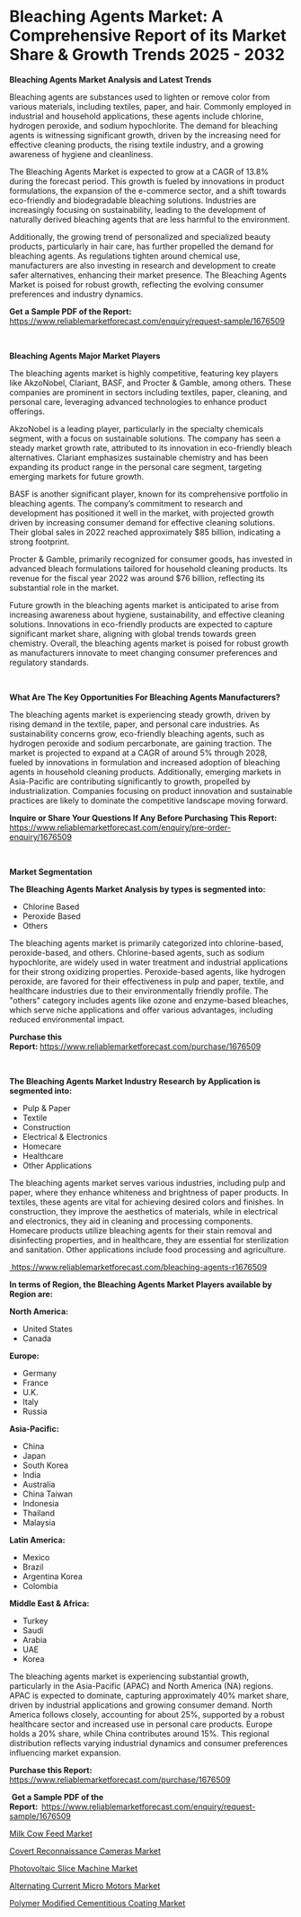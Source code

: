 <p><h1>Bleaching Agents Market: A Comprehensive Report of its Market Share & Growth Trends 2025 - 2032</h1></p><p><strong>Bleaching Agents Market Analysis and Latest Trends</strong></p>
<p><p>Bleaching agents are substances used to lighten or remove color from various materials, including textiles, paper, and hair. Commonly employed in industrial and household applications, these agents include chlorine, hydrogen peroxide, and sodium hypochlorite. The demand for bleaching agents is witnessing significant growth, driven by the increasing need for effective cleaning products, the rising textile industry, and a growing awareness of hygiene and cleanliness.</p><p>The Bleaching Agents Market is expected to grow at a CAGR of 13.8% during the forecast period. This growth is fueled by innovations in product formulations, the expansion of the e-commerce sector, and a shift towards eco-friendly and biodegradable bleaching solutions. Industries are increasingly focusing on sustainability, leading to the development of naturally derived bleaching agents that are less harmful to the environment.</p><p>Additionally, the growing trend of personalized and specialized beauty products, particularly in hair care, has further propelled the demand for bleaching agents. As regulations tighten around chemical use, manufacturers are also investing in research and development to create safer alternatives, enhancing their market presence. The Bleaching Agents Market is poised for robust growth, reflecting the evolving consumer preferences and industry dynamics.</p></p>
<p><strong>Get a Sample PDF of the Report:&nbsp;</strong> <a href="https://www.reliablemarketforecast.com/enquiry/request-sample/1676509?utm_campaign=1897&utm_medium=2&utm_source=Github&utm_content=ia&utm_term=02042025&utm_id=bleaching-agents">https://www.reliablemarketforecast.com/enquiry/request-sample/1676509</a></p>
<p>&nbsp;</p>
<p><strong>Bleaching Agents Major Market Players</strong></p>
<p><p>The bleaching agents market is highly competitive, featuring key players like AkzoNobel, Clariant, BASF, and Procter & Gamble, among others. These companies are prominent in sectors including textiles, paper, cleaning, and personal care, leveraging advanced technologies to enhance product offerings.</p><p>AkzoNobel is a leading player, particularly in the specialty chemicals segment, with a focus on sustainable solutions. The company has seen a steady market growth rate, attributed to its innovation in eco-friendly bleach alternatives. Clariant emphasizes sustainable chemistry and has been expanding its product range in the personal care segment, targeting emerging markets for future growth.</p><p>BASF is another significant player, known for its comprehensive portfolio in bleaching agents. The company’s commitment to research and development has positioned it well in the market, with projected growth driven by increasing consumer demand for effective cleaning solutions. Their global sales in 2022 reached approximately $85 billion, indicating a strong footprint.</p><p>Procter & Gamble, primarily recognized for consumer goods, has invested in advanced bleach formulations tailored for household cleaning products. Its revenue for the fiscal year 2022 was around $76 billion, reflecting its substantial role in the market.</p><p>Future growth in the bleaching agents market is anticipated to arise from increasing awareness about hygiene, sustainability, and effective cleaning solutions. Innovations in eco-friendly products are expected to capture significant market share, aligning with global trends towards green chemistry. Overall, the bleaching agents market is poised for robust growth as manufacturers innovate to meet changing consumer preferences and regulatory standards.</p></p>
<p>&nbsp;</p>
<p><strong>What Are The Key Opportunities For Bleaching Agents Manufacturers?</strong></p>
<p><p>The bleaching agents market is experiencing steady growth, driven by rising demand in the textile, paper, and personal care industries. As sustainability concerns grow, eco-friendly bleaching agents, such as hydrogen peroxide and sodium percarbonate, are gaining traction. The market is projected to expand at a CAGR of around 5% through 2028, fueled by innovations in formulation and increased adoption of bleaching agents in household cleaning products. Additionally, emerging markets in Asia-Pacific are contributing significantly to growth, propelled by industrialization. Companies focusing on product innovation and sustainable practices are likely to dominate the competitive landscape moving forward.</p></p>
<p><strong>Inquire or Share Your Questions If Any Before Purchasing This Report:</strong> <a href="https://www.reliablemarketforecast.com/enquiry/pre-order-enquiry/1676509?utm_campaign=1897&utm_medium=2&utm_source=Github&utm_content=ia&utm_term=02042025&utm_id=bleaching-agents">https://www.reliablemarketforecast.com/enquiry/pre-order-enquiry/1676509</a></p>
<p>&nbsp;</p>
<p><strong>Market Segmentation</strong></p>
<p><strong>The Bleaching Agents Market Analysis by types is segmented into:</strong></p>
<p><ul><li>Chlorine Based</li><li>Peroxide Based</li><li>Others</li></ul></p>
<p><p>The bleaching agents market is primarily categorized into chlorine-based, peroxide-based, and others. Chlorine-based agents, such as sodium hypochlorite, are widely used in water treatment and industrial applications for their strong oxidizing properties. Peroxide-based agents, like hydrogen peroxide, are favored for their effectiveness in pulp and paper, textile, and healthcare industries due to their environmentally friendly profile. The "others" category includes agents like ozone and enzyme-based bleaches, which serve niche applications and offer various advantages, including reduced environmental impact.</p></p>
<p><strong>Purchase this Report:&nbsp;</strong><a href="https://www.reliablemarketforecast.com/purchase/1676509?utm_campaign=1897&utm_medium=2&utm_source=Github&utm_content=ia&utm_term=02042025&utm_id=bleaching-agents">https://www.reliablemarketforecast.com/purchase/1676509</a></p>
<p>&nbsp;</p>
<p><strong>The Bleaching Agents Market Industry Research by Application is segmented into:</strong></p>
<p><ul><li>Pulp & Paper</li><li>Textile</li><li>Construction</li><li>Electrical & Electronics</li><li>Homecare</li><li>Healthcare</li><li>Other Applications</li></ul></p>
<p><p>The bleaching agents market serves various industries, including pulp and paper, where they enhance whiteness and brightness of paper products. In textiles, these agents are vital for achieving desired colors and finishes. In construction, they improve the aesthetics of materials, while in electrical and electronics, they aid in cleaning and processing components. Homecare products utilize bleaching agents for their stain removal and disinfecting properties, and in healthcare, they are essential for sterilization and sanitation. Other applications include food processing and agriculture.</p></p>
<p><a href="https://www.reliablemarketforecast.com/bleaching-agents-r1676509?utm_campaign=1897&utm_medium=2&utm_source=Github&utm_content=ia&utm_term=02042025&utm_id=bleaching-agents">&nbsp;https://www.reliablemarketforecast.com/bleaching-agents-r1676509</a></p>
<p><strong>In terms of Region, the Bleaching Agents Market Players available by Region are:</strong></p>
<p>
    <p> <strong> North America: </strong>
        <ul>
            <li>United States</li>
            <li>Canada</li>
        </ul>
        </p> 
    <p> <strong> Europe: </strong>
        <ul>
            <li>Germany</li>
            <li>France</li>
            <li>U.K.</li>
            <li>Italy</li>
            <li>Russia</li>
        </ul>
        </p> 
    <p> <strong> Asia-Pacific: </strong>
        <ul>
            <li>China</li>
            <li>Japan</li>
            <li>South Korea</li>
            <li>India</li>
            <li>Australia</li>
            <li>China Taiwan</li>
            <li>Indonesia</li>
            <li>Thailand</li>
            <li>Malaysia</li>
        </ul>
        </p> 
    <p> <strong> Latin America: </strong>
        <ul>
            <li>Mexico</li>
            <li>Brazil</li>
            <li>Argentina Korea</li>
            <li>Colombia</li>
        </ul>
        </p> 
    <p> <strong> Middle East & Africa: </strong>
        <ul>
            <li>Turkey</li>
            <li>Saudi</li>
            <li>Arabia</li>
            <li>UAE</li>
            <li>Korea</li>
        </ul>
    </p>
    </p>
<p><p>The bleaching agents market is experiencing substantial growth, particularly in the Asia-Pacific (APAC) and North America (NA) regions. APAC is expected to dominate, capturing approximately 40% market share, driven by industrial applications and growing consumer demand. North America follows closely, accounting for about 25%, supported by a robust healthcare sector and increased use in personal care products. Europe holds a 20% share, while China contributes around 15%. This regional distribution reflects varying industrial dynamics and consumer preferences influencing market expansion.</p></p>
<p><strong>Purchase this Report: </strong><a href="https://www.reliablemarketforecast.com/purchase/1676509?utm_campaign=1897&utm_medium=2&utm_source=Github&utm_content=ia&utm_term=02042025&utm_id=bleaching-agents">https://www.reliablemarketforecast.com/purchase/1676509</a></p>
<p>&nbsp;<strong>Get a Sample PDF of the Report:&nbsp;&nbsp;</strong><a href="https://www.reliablemarketforecast.com/enquiry/request-sample/1676509?utm_campaign=1897&utm_medium=2&utm_source=Github&utm_content=ia&utm_term=02042025&utm_id=bleaching-agents">https://www.reliablemarketforecast.com/enquiry/request-sample/1676509</a></p>
<p><strong></strong></p>
<p><p><a href="https://github.com/rwanjamiul/Market-Research-Report-List-1/blob/main/milk-cow-feed-market.md?utm_campaign=1897&utm_medium=2&utm_source=Github&utm_content=ia&utm_term=02042025&utm_id=bleaching-agents">Milk Cow Feed Market</a></p><p><a href="https://www.linkedin.com/pulse/market-size-growth-projections-covert-reconnaissance-yt2ue?utm_campaign=1897&utm_medium=2&utm_source=Github&utm_content=ia&utm_term=02042025&utm_id=bleaching-agents">Covert Reconnaissance Cameras Market</a></p><p><a href="https://www.linkedin.com/pulse/photovoltaic-slice-machine-research-study-market-outlook-regulatory-mdbee?utm_campaign=1897&utm_medium=2&utm_source=Github&utm_content=ia&utm_term=02042025&utm_id=bleaching-agents">Photovoltaic Slice Machine Market</a></p><p><a href="https://www.linkedin.com/pulse/key-trends-driving-alternating-current-micro-motors-market-growth-95kee?utm_campaign=1897&utm_medium=2&utm_source=Github&utm_content=ia&utm_term=02042025&utm_id=bleaching-agents">Alternating Current Micro Motors Market</a></p><p><a href="https://github.com/sivyerloucks/Market-Research-Report-List-1/blob/main/polymer-modified-cementitious-coating-market.md?utm_campaign=1897&utm_medium=2&utm_source=Github&utm_content=ia&utm_term=02042025&utm_id=bleaching-agents">Polymer Modified Cementitious Coating Market</a></p></p>